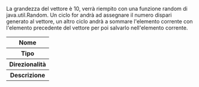 La grandezza del vettore è 10, verrà riempito con una funzione random di java.util.Random. Un ciclo for andrà ad assegnare il numero dispari generato al vettore, un altro ciclo andrà a sommare l'elemento corrente con l'elemento precedente del vettore per poi salvarlo nell'elemento corrente.

<table>
  <tr>
    <th>Nome</th>
  </tr>
  <tr>
    <th>Tipo</th>
  </tr>
  <tr>
    <th>Direzionalità</th>
  </tr>
  <tr>
    <th>Descrizione</th>
  </tr>
</table>

